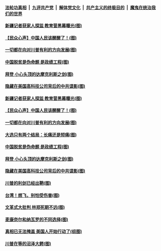 

####  [法轮功真相](../../../../basic/blob/master/README.md?t=12212102) &nbsp;|&nbsp; [九评共产党](../../../../9ping.md/blob/master/README.md?t=12212102) &nbsp;|&nbsp; [解体党文化](../../../../jtdwh.md/blob/master/README.md?t=12212102)  &nbsp;|&nbsp; [共产主义的终极目的](../../../../gczydzjmd.md/blob/master/README.md?t=12212102) &nbsp;|&nbsp; [魔鬼在统治我们的世界](../../../../mgztzwmdsj.md/blob/master/README.md?t=12212102) 

#### [新疆记者获家人探监 教育营黑幕曝光(图)](../pages/p4/956517.md?t=12212102) 

#### [【民众心声】中国人民该醒醒了！(图)](../pages/p4/956239.md?t=12212102) 

#### [一切都在向对川普有利的方向发展(图)](../pages/p4/956511.md?t=12212102) 

#### [中国脱贫是伪命题 是政绩工程(图)](../pages/p4/956502.md?t=12212102) 

#### [拜登 小心头顶的达摩克利斯之剑(图)](../pages/p4/956498.md?t=12212102) 

#### [隐藏在美国高科技公司背后的中共谍影(图)](../pages/p4/956497.md?t=12212102) 




#### [新疆记者获家人探监 教育营黑幕曝光(图)](../pages/p4/956517.md?t=12212102) 

#### [【民众心声】中国人民该醒醒了！(图)](../pages/p4/956239.md?t=12212102) 


#### [一切都在向对川普有利的方向发展(图)](../pages/p4/956511.md?t=12212102) 

#### [大选只有两个结局：长痛还是短痛(图)](../pages/p4/956505.md?t=12212102) 

#### [中国脱贫是伪命题 是政绩工程(图)](../pages/p4/956502.md?t=12212102) 

#### [拜登 小心头顶的达摩克利斯之剑(图)](../pages/p4/956498.md?t=12212102) 

#### [隐藏在美国高科技公司背后的中共谍影(图)](../pages/p4/956497.md?t=12212102) 

#### [川普的利剑已经出鞘(图)](../pages/p4/956494.md?t=12212102) 


#### [台湾！想飞，别怕受伤害(图)](../pages/p4/956438.md?t=12212102) 

#### [文革式大批判 林郑死期不远(图)](../pages/p4/956414.md?t=12212102) 

#### [麦康奈尔和纳瓦罗的不同选择(图)](../pages/p4/956415.md?t=12212102) 

#### [真相已无法掩盖 美国人开始行动了(组图)](../pages/p4/956396.md?t=12212102) 

#### [川普在等的沼泽大鳄(图)](../pages/p4/956412.md?t=12212102) 



